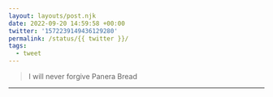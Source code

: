 ```yaml
---
layout: layouts/post.njk
date: 2022-09-20 14:59:58 +00:00
twitter: '1572239149436129280'
permalink: /status/{{ twitter }}/
tags: 
  - tweet
---
```


> I will never forgive Panera Bread

---
